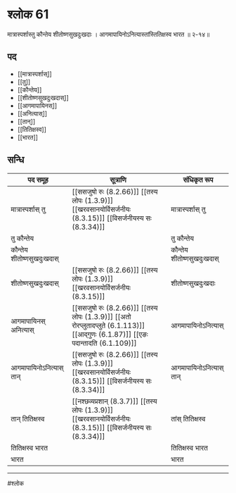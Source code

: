 # श्लोक 61

मात्रास्पर्शास्तु कौन्तेय शीतोष्णसुखदुःखदाः ।
आगमापायिनोऽनित्यास्तांस्तितिक्षस्व भारत ॥ २-१४॥


## पद 

- [[मात्रास्पर्शास्]]
- [[तु]]
- [[कौन्तेय]]
- [[शीतोष्णसुखदुःखदास्]]
- [[आगमापायिनस्]]
- [[अनित्यास्]]
- [[तान्]]
- [[तितिक्षस्व]]
- [[भारत]]

## सन्धि

| पद समूह | सूत्राणि | संधिकृत रूप |
| ----- | ----- | ----- |
| मात्रास्पर्शास् तु |  [[ससजुषो रुः (8.2.66)]] [[तस्य लोपः (1.3.9)]] [[खरवसानयोर्विसर्जनीयः (8.3.15)]] [[विसर्जनीयस्य सः (8.3.34)]] | मात्रास्पर्शास् तु |
| तु कौन्तेय |  | तु कौन्तेय |
| कौन्तेय शीतोष्णसुखदुःखदास् |  | कौन्तेय शीतोष्णसुखदुःखदास् |
| शीतोष्णसुखदुःखदास् |  [[ससजुषो रुः (8.2.66)]] [[तस्य लोपः (1.3.9)]] [[खरवसानयोर्विसर्जनीयः (8.3.15)]] | शीतोष्णसुखदुःखदाः |
| आगमापायिनस् अनित्यास् |  [[ससजुषो रुः (8.2.66)]] [[तस्य लोपः (1.3.9)]] [[अतो रोरप्लुतादप्लुते (6.1.113)]] [[आद्गुणः (6.1.87)]] [[एङः पदान्तादति (6.1.109)]] | आगमापायिनोऽनित्यास् |
| आगमापायिनोऽनित्यास् तान् |  [[ससजुषो रुः (8.2.66)]] [[तस्य लोपः (1.3.9)]] [[खरवसानयोर्विसर्जनीयः (8.3.15)]] [[विसर्जनीयस्य सः (8.3.34)]] | आगमापायिनोऽनित्यास् तान् |
| तान् तितिक्षस्व |  [[नश्छव्यप्रशान् (8.3.7)]] [[तस्य लोपः (1.3.9)]] [[खरवसानयोर्विसर्जनीयः (8.3.15)]] [[विसर्जनीयस्य सः (8.3.34)]] | तांस् तितिक्षस्व |
| तितिक्षस्व भारत |  | तितिक्षस्व भारत |
| भारत |  | भारत |


---

#श्लोक